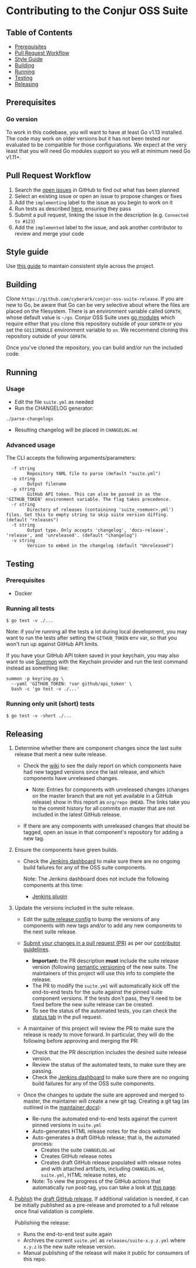 # Contributing to the Conjur OSS Suite

## Table of Contents

- [Prerequisites](#prerequisites)
- [Pull Request Workflow](#pull-request-workflow)
- [Style Guide](#style-guide)
- [Building](#building)
- [Running](#running)
- [Testing](#testing)
- [Releasing](#releasing)

## Prerequisites

### Go version
To work in this codebase, you will want to have at least Go v1.13 installed. The
code may work on older versions but it has not been tested nor evaluated to be
compatible for those configurations. We expect at the very least that you will
need Go modules support so you will at minimum need Go v1.11+.

## Pull Request Workflow

1. Search the [open issues][issues] in GitHub to find out what has been planned
2. Select an existing issue or open an issue to propose changes or fixes
3. Add the `implementing` label to the issue as you begin to work on it
4. Run tests as described [here][tests], ensuring they pass
5. Submit a pull request, linking the issue in the description (e.g. `Connected to #123`)
6. Add the `implemented` label to the issue, and ask another contributor to review and merge your code

## Style guide

Use [this guide][style] to maintain consistent style across the project.

[issues]: https://github.com/cyberark/conjur-oss-suite-release/issues
[style]: STYLE.md
[tests]: #testing

## Building

Clone `https://github.com/cyberark/conjur-oss-suite-release`. If you are new to Go,
be aware that Go can be very selective about where the files are placed on the filesystem.
There is an environment variable called `GOPATH`, whose default value
is `~/go`. Conjur OSS Suite uses [go modules](https://golang.org/cmd/go/#hdr-Modules__module_versions__and_more)
which require either that you clone this repository outside of your `GOPATH` or you set the
`GO111MODULE` environment variable to `on`. We recommend cloning this repository
 outside of your `GOPATH`.

Once you've cloned the repository, you can build and/or run the included code.

## Running

### Usage

- Edit the file `suite.yml` as needed
- Run the CHANGELOG generator:
```
./parse-changelogs
```
- Resulting changelog will be placed in `CHANGELOG.md`

### Advanced usage

The CLI accepts the following arguments/parameters:
```
  -f string
        Repository YAML file to parse (default "suite.yml")
  -o string
        Output filename
  -p string
        GitHub API token. This can also be passed in as the 'GITHUB_TOKEN' environment variable. The flag takes precedence.
  -r string
        Directory of releases (containinng 'suite_<semver>.yml') files. Set this to empty string to skip suite version diffing. (default "releases")
  -t string
        Output type. Only accepts 'changelog', 'docs-release', 'release', and 'unreleased'. (default "changelog")
  -v string
        Version to embed in the changelog (default "Unreleased")
```

## Testing

### Prerequisites

- Docker

### Running all tests

```sh-session
$ go test -v ./...
```

Note: if you're running all the tests a lot during local development, you
may want to run the tests after setting the `GITHUB_TOKEN` env var, so that
you won't run up against GitHub API limits.

If you have your GitHub API token saved in your keychain, you may also want
to use [Summon](https://cyberark.github.io/summon) with the Keychain provider
and run the test command instead as something like:
```sh-session
summon -p keyring.py \
  --yaml 'GITHUB_TOKEN: !var github/api_token' \
  bash -c 'go test -v ./...'
```

### Running only unit (short) tests

```sh-session
$ go test -v -short ./...
```

## Releasing

1. Determine whether there are component changes since the last suite release
   that merit a new suite release.

   - Check the [wiki](https://github.com/cyberark/conjur-oss-suite-release/wiki/Unreleased-Changes)
     to see the daily report on which components have had new tagged
     versions since the last release, and which components have unreleased changes.
     - Note: Entries for components with unreleased changes (changes on the master
       branch that are not yet available in a GitHub release) show in this report as
       `org/repo @HEAD`. The links take you to the commit history for all commits on
       master that are not included in the latest GitHub release.

   - If there are any components with unreleased changes that should be tagged,
     open an issue in that component's repository for adding a new tag.

1. Ensure the components have green builds.

   - Check the [Jenkins dashboard](https://jenkins.conjur.net/view/OSS%20Suite%20Components/)
     to make sure there are no ongoing build failures for any of the OSS suite
     components.

     Note: The Jenkins dashboard does not include the following components at
     this time:
     - [Jenkins plugin](https://github.com/cyberark/conjur-credentials-plugin)

1. Update the versions included in the suite release.

   - Edit the [suite release config](https://github.com/cyberark/conjur-oss-suite-release/blob/master/suite.yml)
     to bump the versions of any components with new tags and/or to add any new components
     to the next suite release.

   - [Submit your changes in a pull request (PR)](https://docs.joomla.org/Using_the_Github_UI_to_Make_Pull_Requests)
     as per our [contributor guidelines](https://github.com/cyberark/community).
     - **Important:** the PR description **must** include the suite release version (following
       [semantic versioning](https://semver.org/) of the new suite. The maintainers
       of this project will use this info to complete the release.
     - The PR to modify the `suite.yml` will automatically kick off the end-to-end
       tests for the suite against the pinned suite component versions. If the tests
       don't pass, they'll need to be fixed before the new suite release can be created.
     - To see the status of the automated tests, you can check the
       [status tab](https://help.github.com/en/github/collaborating-with-issues-and-pull-requests/about-status-checks)
       in the pull request.

   - A maintainer of this project will review the PR to make sure the release is
     ready to move forward. In particular, they will do the following before
     approving and merging the PR:
     - Check that the PR description includes the desired suite release version.
     - Review the status of the automated tests, to make sure they are passing.
     - Check the [Jenkins dashboard](https://jenkins.conjur.net/view/OSS%20Suite%20Components/)
       to make sure there are no ongoing build failures for any of the OSS suite
       components.

   - Once the changes to update the suite are approved and merged to master, the
     maintainer will create a new git tag. Creating a git tag (as outlined in the
     [maintainer docs](https://github.com/cyberark/community/blob/master/Conjur/CONTRIBUTING.md#tagging)):
     - Re-runs the automated end-to-end tests against the current pinned versions
       in `suite.yml`
     - Auto-generates HTML release notes for the docs website
     - Auto-generates a draft GitHub release; that is, the automated process:
       - Creates the suite `CHANGELOG.md`
       - Creates GitHub release notes
       - Creates draft GitHub release populated with release notes and with attached
         artifacts, including `CHANGELOG.md`, `suite.yml`, HTML release notes, etc
     - Note: To view the progress of the GitHub actions that automatically run post-tag,
       you can take a look at
       [this page](https://github.com/cyberark/conjur-oss-suite-release/actions).

 1. [Publish](https://help.github.com/en/github/administering-a-repository/managing-releases-in-a-repository)
    the [draft GitHub release](https://github.com/cyberark/conjur-oss-suite-release/releases/).
    If additional validation is needed, it can be initially published as a pre-release
    and promoted to a full release once final validation is complete.

    Publishing the release:
    - Runs the end-to-end test suite again
    - Archives the current `suite.yml` as `releases/suite-x.y.z.yml` where `x.y.z` is the
       new suite release version.
    - Manual publishing of the release will make it public for consumers of this repo.
